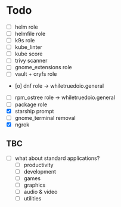 # Todo

- [ ] helm role
- [ ] helmfile role
- [ ] k9s role
- [ ] kube_linter
- [ ] kube score
- [ ] trivy scanner
- [ ] gnome_extensions role
- [ ] vault + cryfs role
- [o] dnf role -> whiletruedoio.general
- [ ] rpm_ostree role -> whiletruedoio.general
- [ ] package role
- [x] starship prompt
- [ ] gnome_terminal removal
- [x] ngrok

## TBC

- [ ] what about standard applications?
  - [ ] productivity
  - [ ] development
  - [ ] games
  - [ ] graphics
  - [ ] audio & video
  - [ ] utilities
